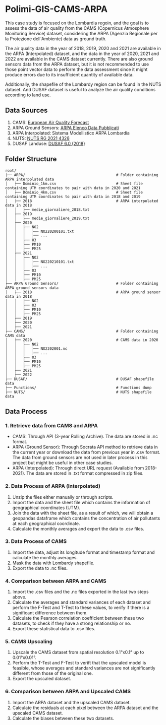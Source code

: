 # Polimi-GIS-CAMS-ARPA

This case study is focused on the Lombardia regoin, and the goal is to assess the data of air quality from the CAMS (Copernicus Atmosphere Monitoring Service) dataset, considering the ARPA (Agenzia Regionale per la Protezione dell'Ambiente) data as ground truth. 

The air quality data in the year of 2018, 2019, 2020 and 2021 are available in the ARPA (Interpolated) dataset, and the data in the year of 2020, 2021 and 2022 are available in the CAMS dataset currently. There are also ground sensors data from the ARPA dataset, but it is not recommended to use those point vector data to perform the data assessment since it might produce errors due to its insufficient quantity of available data. 

Additionally, the shapefile of the Lombardy region can be found in the NUTS dataset. And DUSAF dataset is useful to analyze the air quality conditions according to land use. 

## Data Sources

1. CAMS: [European Air Quality Forecast](https://ads.atmosphere.copernicus.eu/cdsapp#!/dataset/cams-europe-air-quality-forecasts?tab=overview)
2. ARPA Ground Sensors: [ARPA Elenco Data Pubblicati](https://www.dati.lombardia.it/widgets/8ask-gxyr)
3. ARPA Interpolated: Sistema Modellistico ARPA Lombardia
4. NUTS: [NUTS RG 2021 4326](https://gisco-services.ec.europa.eu/distribution/v2/nuts/nuts-2021-files.html)
5. DUSAF Landuse: [DUSAF 6.0 (2018)](https://www.geoportale.regione.lombardia.it/metadati?p_p_id=detailSheetMetadata_WAR_gptmetadataportlet&p_p_lifecycle=0&p_p_state=normal&p_p_mode=view&_detailSheetMetadata_WAR_gptmetadataportlet_uuid=%7B18EE7CDC-E51B-4DFB-99F8-3CF416FC3C70%7D)

## Folder Structure
```
root/ 
├── ARPA/                                         # Folder containing ARPA interpolated data
│   ├── Dominio_1km.csv                           # Sheet file containing UTM coordinates to pair with data in 2020 and 2021
│   ├── Dominio_4km.csv                           # Sheet file containing UTM coordinates to pair with data in 2018 and 2019
│   ├── 2018                                      # ARPA interpolated data in 2018
│   │   ├── medie_giornaliere_2018.txt
│   ├── 2019
│   │   ├── medie_giornaliere_2019.txt
│   ├── 2020
│   │   ├── NO2
│   │   │   ├── NO220200101.txt
│   │   │   ├── ...
│   │   ├── O3
│   │   ├── PM10
│   │   ├── PM25
│   ├── 2021
│   │   ├── NO2
│   │   │   ├── NO220210101.txt
│   │   │   ├── ...
│   │   ├── O3
│   │   ├── PM10
│   │   ├── PM25
├── ARPA Ground Sensors/                          # Folder containing ARPA ground sensors data
│   ├── 2018                                      # ARPA ground sensor data in 2018
│   │   ├── NO2
│   │   ├── O3
│   │   ├── PM10
│   │   ├── PM25
│   ├── 2019
│   ├── 2020
│   ├── 2021
├── CAMS/                                         # Folder containing CAMS data
│   ├── 2020                                      # CAMS data in 2020
│   │   ├── NO2
│   │   │   ├── NO2202001.nc
│   │   │   ├── ...
│   │   ├── O3
│   │   ├── PM10
│   │   ├── PM25
│   ├── 2021
│   ├── 2022
├── DUSAF/                                        # DUSAF shapefile data
├── Functions/                                    # Functions dump
├── NUTS/                                         # NUTS shapefile data
```

## Data Process

### 1. Retrieve data from CAMS and ARPA

- CAMS: Through API (3-year Rolling Archive). The data are stored in .nc format. 
- ARPA (Ground Sensor): Through Socrata API method to retrieve data in the current year or download the data from previous year in .csv format. The data from ground sensors are not used in later process in this project but might be useful in other case studies. 
- ARPA (Interpolated): Through direct URL request (Available from 2018-2021). The data are stored in .txt format compressed in zip files. 

### 2. Data Process of ARPA (Interpolated)

1. Unzip the files either manually or through scripts. 
2. Import the data and the sheet file which contains the information of geographical coordinates (UTM).
3. Join the data with the sheet file, as a result of which, we will obtain a geopandas dataframe which contains the concentration of air pollutants at each geographical coordinate. 
4. Calculate the monthly averages and export the data to .csv files. 

### 3. Data Process of CAMS

1. Import the data, adjust its longitude format and timestamp format and calculate the monthly averages. 
2. Mask the data with Lombardy shapefile. 
3. Export the data to .nc files. 

### 4. Comparison between ARPA and CAMS

1. Import the .csv files and the .nc files exported in the last two steps above. 
2. Calculate the averages and standard variances of each dataset and perform the F-Test and T-Test to these values, to verify if there is a significant difference between them. 
3. Calculate the Pearson correlation coefficient between these two datasets, to check if they have a strong relationship or no. 
4. Export these statistical data to .csv files. 

### 5. CAMS Upscaling

1. Upscale the CAMS dataset from spatial resolution 0.1°x0.1° up to 0.01°x0.01°. 
2. Perform the T-Test and F-Test to verift that the upscaled model is feasible, whose averages and standard variances are not significantly different from those of the original one. 
3. Export the upscaled dataset. 

### 6. Comparison between ARPA and Upscaled CAMS

1. Import the ARPA dataset and the upscaled CAMS dataset. 
2. Calculate the residuals at each pixel between the ARPA dataset and the upscaled CAMS dataset. 
3. Calculate the biases between these two datasets. 
